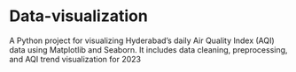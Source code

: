 # Data-visualization
A Python project for visualizing Hyderabad’s daily Air Quality Index (AQI) data using Matplotlib and Seaborn. It includes data cleaning, preprocessing, and AQI trend visualization for 2023
